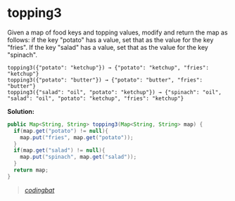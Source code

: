# topping3

Given a map of food keys and topping values, modify and return the map as follows: if the key "potato" has a value, set that as the value for the key "fries". If the key "salad" has a value, set that as the value for the key "spinach".

```
topping3({"potato": "ketchup"}) → {"potato": "ketchup", "fries": "ketchup"}
topping3({"potato": "butter"}) → {"potato": "butter", "fries": "butter"}
topping3({"salad": "oil", "potato": "ketchup"}) → {"spinach": "oil", "salad": "oil", "potato": "ketchup", "fries": "ketchup"}
```

**Solution:**

```java
public Map<String, String> topping3(Map<String, String> map) {
  if(map.get("potato") != null){
    map.put("fries", map.get("potato"));
  }
  if(map.get("salad") != null){
    map.put("spinach", map.get("salad"));
  }
  return map;
}
```

> _[codingbat](https://codingbat.com/prob/p128461)_
